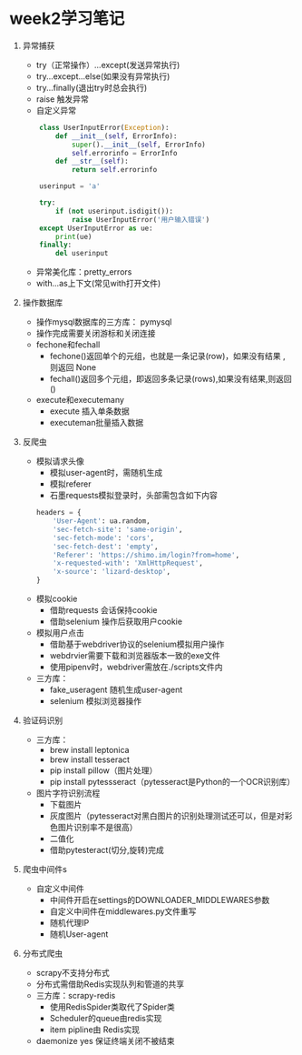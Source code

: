 # week2学习笔记
1. 异常捕获
	+ try（正常操作）...except(发送异常执行)
	+ try...except...else(如果没有异常执行)
	+ try...finally(退出try时总会执行)
	+ raise 触发异常
	+ 自定义异常
	```python
		class UserInputError(Exception):
			def __init__(self, ErrorInfo):
				super().__init__(self, ErrorInfo)
				self.errorinfo = ErrorInfo
			def __str__(self):
				return self.errorinfo

		userinput = 'a'

		try:
			if (not userinput.isdigit()):
				raise UserInputError('用户输入错误')
		except UserInputError as ue:
			print(ue)
		finally:
			del userinput
	```
	+ 异常美化库：pretty_errors
	+ with...as上下文(常见with打开文件)
	
2. 操作数据库
	+ 操作mysql数据库的三方库： pymysql
	+ 操作完成需要关闭游标和关闭连接
	+ fechone和fechall
		- fechone()返回单个的元组，也就是一条记录(row)，如果没有结果 , 则返回 None
		- fechall()返回多个元组，即返回多条记录(rows),如果没有结果,则返回 ()
	+ execute和executemany
		- execute 插入单条数据
		- executeman批量插入数据
3. 反爬虫
	+ 模拟请求头像
		- 模拟user-agent时，需随机生成
		- 模拟referer
		- 石墨requests模拟登录时，头部需包含如下内容
		```python
		headers = {
			'User-Agent': ua.random,
			'sec-fetch-site': 'same-origin',
			'sec-fetch-mode': 'cors',
			'sec-fetch-dest': 'empty',
			'Referer': 'https://shimo.im/login?from=home',
			'x-requested-with': 'XmlHttpRequest',
			'x-source':	'lizard-desktop',
		}
		```
	+ 模拟cookie
		- 借助requests 会话保持cookie
		- 借助selenium 操作后获取用户cookie
	+ 模拟用户点击
		- 借助基于webdriver协议的selenium模拟用户操作
		- webdrvier需要下载和浏览器版本一致的exe文件
		- 使用pipenv时，webdriver需放在./scripts文件内
	+ 三方库：
		- fake_useragent 随机生成user-agent
		- selenium 模拟浏览器操作
4. 验证码识别
	+ 三方库：
		- brew install leptonica
		- brew install tesseract
		- pip install pillow（图片处理）
		- pip install pytessseract（pytesseract是Python的一个OCR识别库）
	+ 图片字符识别流程
		- 下载图片
		- 灰度图片（pytesseract对黑白图片的识别处理测试还可以，但是对彩色图片识别率不是很高）
		- 二值化
		- 借助pytesteract(切分,旋转)完成
5. 爬虫中间件s
	+ 自定义中间件
		- 中间件开启在settings的DOWNLOADER_MIDDLEWARES参数
		- 自定义中间件在middlewares.py文件重写
		- 随机代理IP
		- 随机User-agent
6. 分布式爬虫
	+ scrapy不支持分布式
	+ 分布式需借助Redis实现队列和管道的共享
	+ 三方库：scrapy-redis
		- 使用RedisSpider类取代了Spider类
		- Scheduler的queue由redis实现
		- item pipline由 Redis实现
	+ daemonize yes 保证终端关闭不被结束

